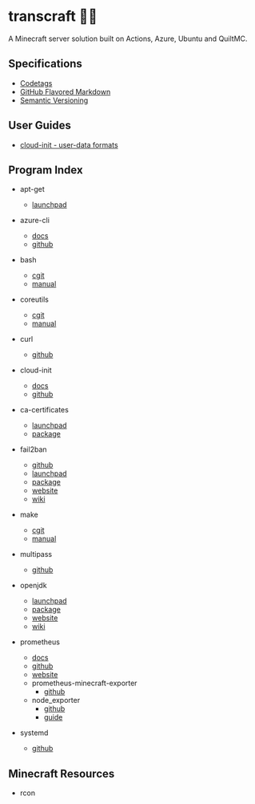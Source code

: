 # transcraft 🏳️‍⚧️

A Minecraft server solution built on Actions, Azure, Ubuntu and QuiltMC.

## Specifications

- [Codetags](https://peps.python.org/pep-0350/)
- [GitHub Flavored Markdown](https://github.github.com/gfm/)
- [Semantic Versioning](https://semver.org/)

## User Guides

- [cloud-init - user-data formats](https://cloudinit.readthedocs.io/en/latest/topics/format.html)

## Program Index

- apt-get
  - [launchpad](https://salsa.debian.org/apt-team/apt)

- azure-cli
  - [docs](https://docs.microsoft.com/en-us/cli/azure/)
  - [github](https://github.com/Azure/azure-cli)

- bash
  - [cgit](https://git.savannah.gnu.org/cgit/bash.git/)
  - [manual](https://www.gnu.org/software/bash/manual/bash.html)

- coreutils
  - [cgit](https://git.savannah.gnu.org/cgit/coreutils.git/)
  - [manual](https://www.gnu.org/software/coreutils/manual/coreutils.html)

- curl
  - [github](https://github.com/curl/curl)

- cloud-init
  - [docs](https://cloudinit.readthedocs.io/en/latest/index.html)
  - [github](https://github.com/canonical/cloud-init)

- ca-certificates
  - [launchpad](https://launchpad.net/ubuntu/+source/ca-certificates)
  - [package](https://packages.ubuntu.com/search?keywords=ca-certificates)

- fail2ban
  - [github](https://github.com/fail2ban/fail2ban)
  - [launchpad](https://launchpad.net/ubuntu/+source/fail2ban)
  - [package](https://packages.ubuntu.com/search?keywords=fail2ban)
  - [website](https://www.fail2ban.org/)
  - [wiki](https://www.fail2ban.org/wiki/)

- make
  - [cgit](https://git.savannah.gnu.org/cgit/make.git/)
  - [manual](https://www.gnu.org/software/make/manual/make.html)

- multipass
  - [github](https://github.com/canonical/multipass)

- openjdk
  - [launchpad](https://launchpad.net/ubuntu/+source/openjdk-17)
  - [package](https://packages.ubuntu.com/search?keywords=openjdk-17-jre-headless)
  - [website](https://openjdk.java.net/)
  - [wiki](https://wiki.openjdk.java.net)

- prometheus
  - [docs](https://prometheus.io/docs/)
  - [github](https://github.com/prometheus/prometheus)
  - [website](https://prometheus.io/)
  - prometheus-minecraft-exporter
    - [github](https://github.com/dirien/minecraft-prometheus-exporter)
  - node_exporter
    - [github](https://github.com/prometheus/node_exporter)
    - [guide](https://prometheus.io/docs/guides/node-exporter/)

- systemd
  - [github](https://github.com/systemd/systemd)

<!-- TODO: Expand. s:inprogress> -->
## Minecraft Resources
- rcon
